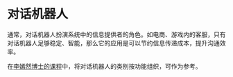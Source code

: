 # 对话机器人

通常，对话机器人扮演系统中的信息提供者的角色。如电商、游戏内的客服，只有对话机器人足够稳定、智能，那么它的应用是可以节约信息传递成本，提升沟通效率。

在[李嫣然博士的课程](http://campus.swarma.org/play/coursedetail?id=10296)中，将对话机器人的类别按功能组织，可作为参考。

